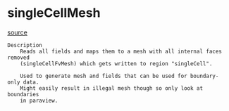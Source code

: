 # singleCellMesh

[source](github.com/OpenFOAM-jp/OpenFOAM-utilities-tutorials-jp/blob/master/v1906/mesh/manipulation/singleCellMesh/singleCellMesh.C/singleCellMesh.C)

```
Description
    Reads all fields and maps them to a mesh with all internal faces removed
    (singleCellFvMesh) which gets written to region "singleCell".

    Used to generate mesh and fields that can be used for boundary-only data.
    Might easily result in illegal mesh though so only look at boundaries
    in paraview.


```

